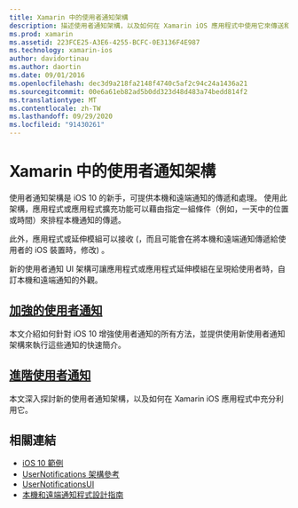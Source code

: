 ```yaml
---
title: Xamarin 中的使用者通知架構
description: 描述使用者通知架構，以及如何在 Xamarin iOS 應用程式中使用它來傳送和接收本機和遠端通知的檔連結。
ms.prod: xamarin
ms.assetid: 223FCE25-A3E6-4255-BCFC-0E3136F4E987
ms.technology: xamarin-ios
author: davidortinau
ms.author: daortin
ms.date: 09/01/2016
ms.openlocfilehash: dec3d9a218fa2148f4740c5af2c94c24a1436a21
ms.sourcegitcommit: 00e6a61eb82ad5b0dd323d48d483a74bedd814f2
ms.translationtype: MT
ms.contentlocale: zh-TW
ms.lasthandoff: 09/29/2020
ms.locfileid: "91430261"
---
```

# <a name="user-notifications-framework-in-xamarinios"></a>Xamarin 中的使用者通知架構

使用者通知架構是 iOS 10 的新手，可提供本機和遠端通知的傳遞和處理。 使用此架構，應用程式或應用程式擴充功能可以藉由指定一組條件（例如，一天中的位置或時間）來排程本機通知的傳遞。

此外，應用程式或延伸模組可以接收 (，而且可能會在將本機和遠端通知傳遞給使用者的 iOS 裝置時，修改) 。

新的使用者通知 UI 架構可讓應用程式或應用程式延伸模組在呈現給使用者時，自訂本機和遠端通知的外觀。

## <a name="enhanced-user-notifications"></a>[加強的使用者通知](~/ios/platform/user-notifications/enhanced-user-notifications.md)

本文介紹如何針對 iOS 10 增強使用者通知的所有方法，並提供使用新使用者通知架構來執行這些通知的快速簡介。

## <a name="advanced-user-notifications"></a>[進階使用者通知](~/ios/platform/user-notifications/advanced-user-notifications.md)

本文深入探討新的使用者通知架構，以及如何在 Xamarin iOS 應用程式中充分利用它。

## <a name="related-links"></a>相關連結

- [iOS 10 範例](/samples/browse/?products=xamarin&term=Xamarin.iOS%2biOS10)
- [UserNotifications 架構參考](https://developer.apple.com/reference/usernotifications)
- [UserNotificationsUI](https://developer.apple.com/reference/usernotificationsui)
- [本機和遠端通知程式設計指南](https://developer.apple.com/documentation/usernotifications)
